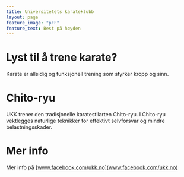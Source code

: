 ```yaml
---
title: Universitetets karateklubb
layout: page
feature_image: "pFF"
feature_text: Best på høyden
---
```



# Lyst til å trene karate?

Karate er allsidig og funksjonell trening som styrker kropp og sinn.

# Chito-ryu

UKK trener den tradisjonelle karatestilarten Chito-ryu. I Chito-ryu vektlegges naturlige teknikker for effektivt selvforsvar og mindre belastningsskader.

# Mer info

Mer info på [www.facebook.com/ukk.no](www.facebook.com/ukk.no)

